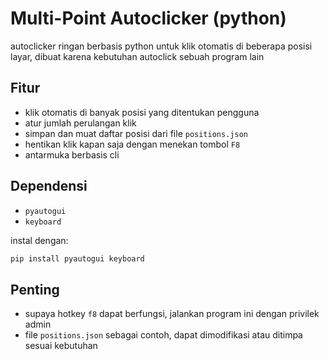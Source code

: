 # Multi-Point Autoclicker (python)

autoclicker ringan berbasis python untuk klik otomatis di beberapa posisi layar, dibuat karena kebutuhan autoclick sebuah program lain

## Fitur

- klik otomatis di banyak posisi yang ditentukan pengguna
- atur jumlah perulangan klik
- simpan dan muat daftar posisi dari file `positions.json`
- hentikan klik kapan saja dengan menekan tombol `F8`
- antarmuka berbasis cli

## Dependensi

- `pyautogui`
- `keyboard`

instal dengan:

```bash
pip install pyautogui keyboard
```

## Penting
- supaya hotkey `f8` dapat berfungsi, jalankan program ini dengan privilek admin
- file `positions.json` sebagai contoh, dapat dimodifikasi atau ditimpa sesuai kebutuhan